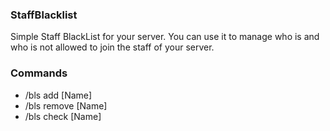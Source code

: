 ### StaffBlacklist

Simple Staff BlackList for your server. You can use it to manage who is and who is not allowed to join the staff of your server.

### Commands

- /bls add [Name]
- /bls remove [Name]
- /bls check [Name]
